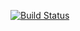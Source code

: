 [![Build Status](https://travis-ci.org/lequer/PHP-Project-setup.svg?branch=master)](https://travis-ci.org/lequer/PHP-Project-setup)

